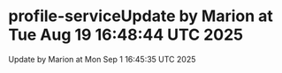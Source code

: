 # profile-serviceUpdate by Marion at Tue Aug 19 16:48:44 UTC 2025
Update by Marion at Mon Sep  1 16:45:35 UTC 2025
